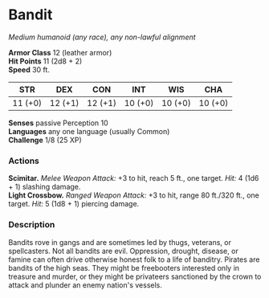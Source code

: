 # Bandit 
_Medium humanoid (any race), any non-lawful alignment_

**Armor Class** 12 (leather armor)    
**Hit Points** 11 (2d8 + 2)    
**Speed** 30 ft. 

| STR     | DEX     | CON     | INT     | WIS     | CHA     |
|---------|---------|---------|---------|---------|---------|
| 11 (+0) | 12 (+1) | 12 (+1) | 10 (+0) | 10 (+0) | 10 (+0) | 

**Senses** passive Perception 10    
**Languages** any one language (usually Common)    
**Challenge** 1/8 (25 XP) 

### Actions 
**Scimitar.** _Melee Weapon Attack:_ +3 to hit, reach 5 ft., one target. _Hit:_ 4 (1d6 + 1) slashing damage.    
**Light Crossbow.** _Ranged Weapon Attack:_ +3 to hit, range 80 ft./320 ft., one target. _Hit:_ 5 (1d8 + 1) piercing damage. 

### Description
Bandits rove in gangs and are sometimes led by thugs, veterans, or spellcasters. Not all bandits are evil. Oppression, drought, disease, or famine can often drive otherwise honest folk to a life of banditry. Pirates are bandits of the high seas. They might be freebooters interested only in treasure and murder, or they might be privateers sanctioned by the crown to attack and plunder an enemy nation's vessels. 
